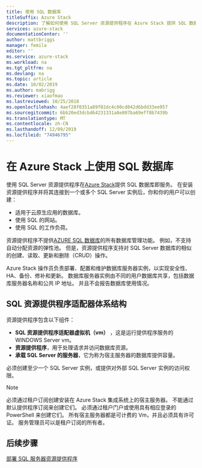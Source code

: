 ```yaml
---
title: 使用 SQL 数据库
titleSuffix: Azure Stack
description: 了解如何使用 SQL Server 资源提供程序在 Azure Stack 提供 SQL 数据库即服务。
services: azure-stack
documentationCenter: ''
author: mattbriggs
manager: femila
editor: ''
ms.service: azure-stack
ms.workload: na
ms.tgt_pltfrm: na
ms.devlang: na
ms.topic: article
ms.date: 10/02/2019
ms.author: mabrigg
ms.reviewer: xiaofmao
ms.lastreviewed: 10/25/2018
ms.openlocfilehash: 4aef28f0351a89f02dc4c00cd042d6bdd33ee957
ms.sourcegitcommit: 6bb20ed3dcbd64231331a8e807ba69eff8b7439b
ms.translationtype: MT
ms.contentlocale: zh-CN
ms.lasthandoff: 12/09/2019
ms.locfileid: "74946795"
---
```

# <a name="use-sql-databases-on-azure-stack"></a>在 Azure Stack 上使用 SQL 数据库

使用 SQL Server 资源提供程序在[Azure Stack](azure-stack-overview.md)提供 SQL 数据库即服务。 在安装资源提供程序并将其连接到一个或多个 SQL Server 实例后，你和你的用户可以创建：

- 适用于云原生应用的数据库。
- 使用 SQL 的网站。
- 使用 SQL 的工作负荷。

资源提供程序不提供[AZURE SQL 数据库](https://azure.microsoft.com/services/sql-database/)的所有数据库管理功能。 例如，不支持自动分配资源的弹性池。 但是，资源提供程序支持对 SQL Server 数据库的相似的创建、读取、更新和删除（CRUD）操作。

Azure Stack 操作员负责部署、配置和维护数据库服务器实例，以实现安全性、HA、备份、修补和更新。 数据库服务器实例由不同的用户数据库共享，包括数据库服务器名称和公共 IP 地址。 并且不会报告数据库使用情况。

## <a name="sql-resource-provider-adapter-architecture"></a>SQL 资源提供程序适配器体系结构

资源提供程序包含以下组件：

- **SQL 资源提供程序适配器虚拟机（vm）** ，这是运行提供程序服务的 WINDOWS Server vm。
- **资源提供程序**，用于处理请求并访问数据库资源。
- **承载 SQL Server 的服务器**，它为称为宿主服务器的数据库提供容量。

必须创建至少一个 SQL Server 实例，或提供对外部 SQL Server 实例的访问权限。

> [!NOTE]
> 必须通过租户订阅创建安装在 Azure Stack 集成系统上的宿主服务器。 不能通过默认提供程序订阅来创建它们。 必须通过租户门户或使用具有相应登录的 PowerShell 来创建它们。 所有宿主服务器都是可计费的 Vm，并且必须具有许可证。 服务管理员可以是租户订阅的所有者。

## <a name="next-steps"></a>后续步骤

[部署 SQL 服务器资源提供程序](azure-stack-sql-resource-provider-deploy.md)
